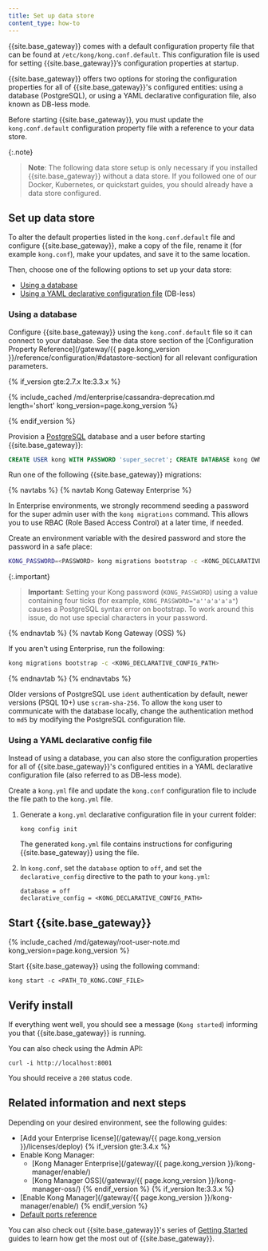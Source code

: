 ```yaml
---
title: Set up data store
content_type: how-to
---
```


{{site.base_gateway}} comes with a default configuration property file that can be found
at `/etc/kong/kong.conf.default`. This configuration file is used for setting {{site.base_gateway}}’s 
configuration properties at startup.

{{site.base_gateway}} offers two options for storing the configuration properties for all of
{{site.base_gateway}}'s configured entities: using a database (PostgreSQL), or using a 
YAML declarative configuration file, also known as DB-less mode.

Before starting {{site.base_gateway}}, you must update the `kong.conf.default` configuration 
property file with a reference to your data store.

{:.note}
> **Note**: The following data store setup is only necessary if you installed {{site.base_gateway}} without a data store. 
If you followed one of our Docker, Kubernetes, or quickstart guides, you should already have a data store configured.

## Set up data store

To alter the default properties listed in the `kong.conf.default` file and configure {{site.base_gateway}},
make a copy of the file, rename it (for example `kong.conf`), make your updates, and save it to the same location.

Then, choose one of the following options to set up your data store:
* [Using a database](#using-a-database)
* [Using a YAML declarative configuration file](#using-a-yaml-declarative-config-file) (DB-less)

### Using a database

Configure {{site.base_gateway}} using the `kong.conf.default` file so it can connect to your database.
See the data store section of the [Configuration Property Reference](/gateway/{{ page.kong_version }}/reference/configuration/#datastore-section) 
for all relevant configuration parameters.

{% if_version gte:2.7.x lte:3.3.x %}

{% include_cached /md/enterprise/cassandra-deprecation.md length='short' kong_version=page.kong_version %}

{% endif_version %}

Provision a [PostgreSQL](http://www.postgresql.org/) database and a user before starting {{site.base_gateway}}:

```sql
CREATE USER kong WITH PASSWORD 'super_secret'; CREATE DATABASE kong OWNER kong;
```

Run one of the following {{site.base_gateway}} migrations:

{% navtabs %}
{% navtab Kong Gateway Enterprise %}

In Enterprise environments, we strongly recommend seeding a password for the super admin user with the `kong migrations` command. 
This allows you to use RBAC (Role Based Access Control) at a later time, if needed. 

Create an environment variable with the desired password and store the password in a safe place:

```bash
KONG_PASSWORD=<PASSWORD> kong migrations bootstrap -c <KONG_DECLARATIVE_CONFIG_PATH>
```

{:.important}
> **Important**: Setting your Kong password (`KONG_PASSWORD`) using a value containing four ticks 
(for example, `KONG_PASSWORD="a''a'a'a'a"`) causes a PostgreSQL syntax error on bootstrap. 
To work around this issue, do not use special characters in your password.

{% endnavtab %}
{% navtab Kong Gateway (OSS) %}

If you aren't using Enterprise, run the following:

```bash
kong migrations bootstrap -c <KONG_DECLARATIVE_CONFIG_PATH>
```
{% endnavtab %}
{% endnavtabs %}

Older versions of PostgreSQL use `ident` authentication by default, newer versions (PSQL 10+)
use `scram-sha-256`. To allow the `kong` user to communicate with the database locally, change the
authentication method to `md5` by modifying the PostgreSQL configuration file.

### Using a YAML declarative config file

Instead of using a database, you can also store the configuration properties for all of {{site.base_gateway}}'s 
configured entities in a YAML declarative configuration file (also referred to as DB-less mode).

Create a `kong.yml` file and update the `kong.conf` configuration file to include the file path to the `kong.yml` file.

1. Generate a `kong.yml` declarative configuration file in your current folder:

    ```bash
    kong config init
    ```

    The generated `kong.yml` file contains instructions for configuring {{site.base_gateway}} using the file.

2. In `kong.conf`, set the `database` option to `off`, and set the `declarative_config` directive to the 
path to your `kong.yml`:

    ```
    database = off
    declarative_config = <KONG_DECLARATIVE_CONFIG_PATH>
    ```

## Start {{site.base_gateway}}

{% include_cached /md/gateway/root-user-note.md kong_version=page.kong_version %}

Start {{site.base_gateway}} using the following command:

```
kong start -c <PATH_TO_KONG.CONF_FILE>
```

## Verify install

If everything went well, you should see a message (`Kong started`) informing you that {{site.base_gateway}} is running.

You can also check using the Admin API:

```
curl -i http://localhost:8001
```

You should receive a `200` status code.

## Related information and next steps

Depending on your desired environment, see the following guides:
* [Add your Enterprise license](/gateway/{{ page.kong_version }}/licenses/deploy)
{% if_version gte:3.4.x %}
* Enable Kong Manager:
  * [Kong Manager Enterprise](/gateway/{{ page.kong_version }}/kong-manager/enable/)
  * [Kong Manager OSS](/gateway/{{ page.kong_version }}/kong-manager-oss/)
{% endif_version %}
{% if_version lte:3.3.x %}
* [Enable Kong Manager](/gateway/{{ page.kong_version }}/kong-manager/enable/)
{% endif_version %}
* [Default ports reference](/gateway/{{page.kong_version}}/production/networking/default-ports/)

You can also check out {{site.base_gateway}}'s series of
[Getting Started](/gateway/{{page.kong_version}}/get-started/) guides to learn how 
get the most out of {{site.base_gateway}}.
